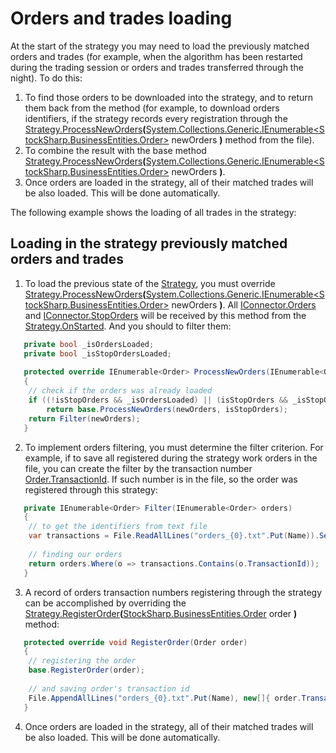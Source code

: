 # Orders and trades loading

At the start of the strategy you may need to load the previously matched orders and trades (for example, when the algorithm has been restarted during the trading session or orders and trades transferred through the night). To do this: 

1. To find those orders to be downloaded into the strategy, and to return them back from the method (for example, to download orders identifiers, if the strategy records every registration through the [Strategy.ProcessNewOrders](xref:StockSharp.Algo.Strategies.Strategy.ProcessNewOrders(System.Collections.Generic.IEnumerable{StockSharp.BusinessEntities.Order}))**(**[System.Collections.Generic.IEnumerable\<StockSharp.BusinessEntities.Order\>](xref:System.Collections.Generic.IEnumerable`1) newOrders **)** method from the file). 
2. To combine the result with the base method [Strategy.ProcessNewOrders](xref:StockSharp.Algo.Strategies.Strategy.ProcessNewOrders(System.Collections.Generic.IEnumerable{StockSharp.BusinessEntities.Order}))**(**[System.Collections.Generic.IEnumerable\<StockSharp.BusinessEntities.Order\>](xref:System.Collections.Generic.IEnumerable`1) newOrders **)**. 
3. Once orders are loaded in the strategy, all of their matched trades will be also loaded. This will be done automatically. 

The following example shows the loading of all trades in the strategy: 

## Loading in the strategy previously matched orders and trades

1. To load the previous state of the [Strategy](xref:StockSharp.Algo.Strategies.Strategy), you must override [Strategy.ProcessNewOrders](xref:StockSharp.Algo.Strategies.Strategy.ProcessNewOrders(System.Collections.Generic.IEnumerable{StockSharp.BusinessEntities.Order}))**(**[System.Collections.Generic.IEnumerable\<StockSharp.BusinessEntities.Order\>](xref:System.Collections.Generic.IEnumerable`1) newOrders **)**. All [IConnector.Orders](xref:StockSharp.BusinessEntities.IConnector.Orders) and [IConnector.StopOrders](xref:StockSharp.BusinessEntities.IConnector.StopOrders) will be received by this method from the [Strategy.OnStarted](xref:StockSharp.Algo.Strategies.Strategy.OnStarted). And you should to filter them:

```cs
   private bool _isOrdersLoaded;
   private bool _isStopOrdersLoaded;
   		  	
   protected override IEnumerable<Order> ProcessNewOrders(IEnumerable<Order> newOrders, bool isStopOrders)
   {
   	// check if the orders was already loaded
   	if ((!isStopOrders && _isOrdersLoaded) || (isStopOrders && _isStopOrdersLoaded))
   		return base.ProcessNewOrders(newOrders, isStopOrders);
   	return Filter(newOrders);
   }
```

2. To implement orders filtering, you must determine the filter criterion. For example, if to save all registered during the strategy work orders in the file, you can create the filter by the transaction number [Order.TransactionId](xref:StockSharp.BusinessEntities.Order.TransactionId). If such number is in the file, so the order was registered through this strategy: 

```cs
   private IEnumerable<Order> Filter(IEnumerable<Order> orders)
   {
   	// to get the identifiers from text file
   	var transactions = File.ReadAllLines("orders_{0}.txt".Put(Name)).Select(l => l.To<long>()).ToArray();
   	
   	// finding our orders
   	return orders.Where(o => transactions.Contains(o.TransactionId));
   }
```

3. A record of orders transaction numbers registering through the strategy can be accomplished by overriding the [Strategy.RegisterOrder](xref:StockSharp.Algo.Strategies.Strategy.RegisterOrder(StockSharp.BusinessEntities.Order))**(**[StockSharp.BusinessEntities.Order](xref:StockSharp.BusinessEntities.Order) order **)** method: 

```cs
   protected override void RegisterOrder(Order order)
   {
   	// registering the order
   	base.RegisterOrder(order);
   	
   	// and saving order's transaction id
   	File.AppendAllLines("orders_{0}.txt".Put(Name), new[]{ order.TransactionId.ToString() });
   }
```

4. Once orders are loaded in the strategy, all of their matched trades will be also loaded. This will be done automatically. 
